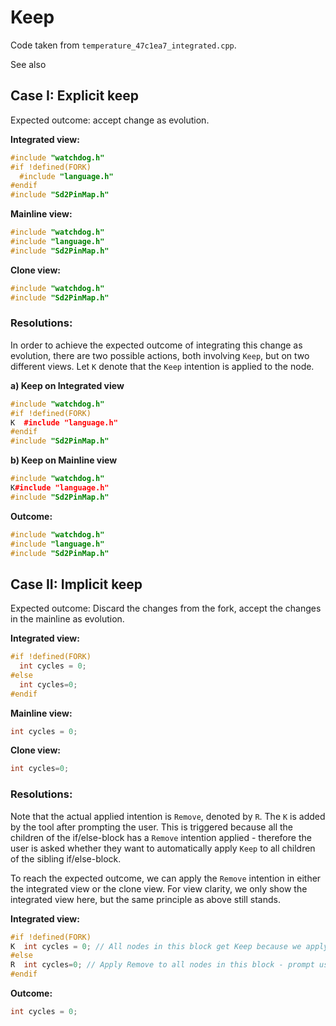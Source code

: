 # Keep
Code taken from `temperature_47c1ea7_integrated.cpp`.

See also

## Case I: Explicit keep
Expected outcome: accept change as evolution.

**Integrated view:**
```cpp
#include "watchdog.h"
#if !defined(FORK)
  #include "language.h"
#endif
#include "Sd2PinMap.h"
```

**Mainline view:**
```cpp
#include "watchdog.h"
#include "language.h"
#include "Sd2PinMap.h"
```

**Clone view:**
```cpp
#include "watchdog.h"
#include "Sd2PinMap.h"
```

### Resolutions:
In order to achieve the expected outcome of integrating this change as evolution, there are two possible actions, both involving `Keep`, but on two different views.
Let `K` denote that the `Keep` intention is applied to the node.

**a) Keep on Integrated view**
```cpp
#include "watchdog.h"
#if !defined(FORK)
K  #include "language.h"
#endif
#include "Sd2PinMap.h"
```

**b) Keep on Mainline view**
```cpp
#include "watchdog.h"
K#include "language.h"
#include "Sd2PinMap.h"
```

**Outcome:**
```cpp
#include "watchdog.h"
#include "language.h"
#include "Sd2PinMap.h"
```

## Case II: Implicit keep
Expected outcome: Discard the changes from the fork, accept the changes in the mainline as evolution.

**Integrated view:**
```cpp
#if !defined(FORK)
  int cycles = 0;
#else
  int cycles=0;
#endif
```

**Mainline view:**
```cpp
int cycles = 0;
```

**Clone view:**
```cpp
int cycles=0;
```

### Resolutions:
Note that the actual applied intention is `Remove`, denoted by `R`.
The `K` is added by the tool after prompting the user.
This is triggered because all the children of the if/else-block has a `Remove` intention applied - therefore the user is asked whether they want to automatically apply `Keep` to all children of the sibling if/else-block.

To reach the expected outcome, we can apply the `Remove` intention in either the integrated view or the clone view. For view clarity, we only show the integrated view here, but the same principle as above still stands.

**Integrated view:**
```cpp
#if !defined(FORK)
K  int cycles = 0; // All nodes in this block get Keep because we apply the remove intention below!
#else
R  int cycles=0; // Apply Remove to all nodes in this block - prompt user for Keep on all nodes in if-block.
#endif
```

**Outcome:**
```cpp
int cycles = 0;
```